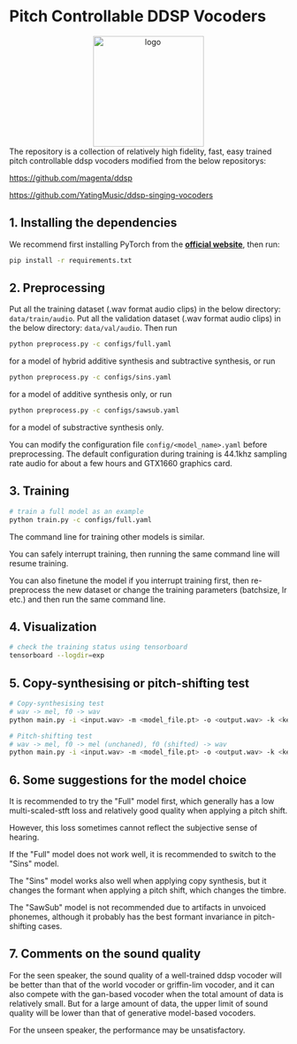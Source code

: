 # Pitch Controllable DDSP Vocoders
<div align="center">
<img src="https://storage.googleapis.com/ddsp/github_images/ddsp_logo.png" width="200px" alt="logo"></img>
</div>
The repository is a collection of relatively high fidelity, fast, easy trained pitch controllable ddsp vocoders modified from the below repositorys:

https://github.com/magenta/ddsp

https://github.com/YatingMusic/ddsp-singing-vocoders

## 1. Installing the dependencies
We recommend first installing PyTorch from the [**official website**](https://pytorch.org/), then run:
```bash
pip install -r requirements.txt 
```
## 2. Preprocessing
Put all the training dataset (.wav format audio clips) in the below directory:
`data/train/audio`.
Put all the validation dataset (.wav format audio clips) in the below directory:
`data/val/audio`.
Then run
```bash
python preprocess.py -c configs/full.yaml
```
for a model of hybrid additive synthesis and subtractive synthesis, or run
```bash
python preprocess.py -c configs/sins.yaml
```
for a model of additive synthesis only, or run
```bash
python preprocess.py -c configs/sawsub.yaml
```
for a model of substractive synthesis only.

You can modify the configuration file `config/<model_name>.yaml` before preprocessing. The default configuration during training is 44.1khz sampling rate audio for about a few hours and GTX1660 graphics card.

## 3. Training
```bash
# train a full model as an example
python train.py -c configs/full.yaml
```
The command line for training other models is similar.

You can safely interrupt training, then running the same command line will resume training.

You can also finetune the model if you interrupt training first, then re-preprocess the new dataset or change the training parameters (batchsize, lr etc.) and then run the same command line.

## 4. Visualization
```bash
# check the training status using tensorboard
tensorboard --logdir=exp
```

## 5. Copy-synthesising or pitch-shifting test 
```bash
# Copy-synthesising test
# wav -> mel, f0 -> wav
python main.py -i <input.wav> -m <model_file.pt> -o <output.wav> -k <keychange (semitones)>
```
```bash
# Pitch-shifting test
# wav -> mel, f0 -> mel (unchaned), f0 (shifted) -> wav
python main.py -i <input.wav> -m <model_file.pt> -o <output.wav> -k <key(semitones)>
```

## 6. Some suggestions for the model choice
It is recommended to try the "Full" model first, which generally has a low multi-scaled-stft loss and relatively good quality when applying a pitch shift.

However, this loss sometimes cannot reflect the subjective sense of hearing.

If the "Full" model does not work well, it is recommended to switch to the "Sins" model.

The "Sins" model works also well when applying copy synthesis, but it changes the formant when applying a pitch shift, which changes the timbre.

The "SawSub" model is not recommended due to artifacts in unvoiced phonemes, although it probably has the best formant invariance in pitch-shifting cases.

## 7. Comments on the sound quality
For the seen speaker, the sound quality of a well-trained ddsp vocoder will be better than that of the world vocoder or griffin-lim vocoder, and it can also compete with the gan-based vocoder when the total amount of data is relatively small. But for a large amount of data, the upper limit of sound quality will be lower than that of generative model-based vocoders.

For the unseen speaker, the performance may be unsatisfactory.





